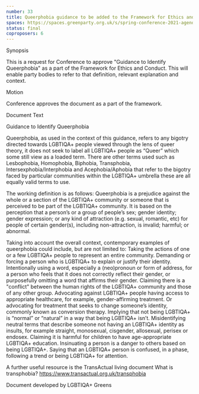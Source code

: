 ```yaml
---
number: 33
title: Queerphobia guidance to be added to the Framework for Ethics and Conduct
spaces: https://spaces.greenparty.org.uk/s/spring-conference-2021-agenda-forum2/?contentId=78491
status: final
coproposers: 6
---
```

Synopsis


This is a request for Conference to approve "Guidance to Identify Queerphobia" as a part of the Framework for Ethics and Conduct. This will enable party bodies to refer to that definition, relevant explanation and context.


Motion


Conference approves the document as a part of the framework.


Document Text


Guidance to Identify Queerphobia


Queerphobia, as used in the context of this guidance, refers to any bigotry directed towards LGBTIQA+ people viewed through the lens of queer theory, it does not seek to label all LGBTIQA+ people as “Queer” which some still view as a loaded term. There are other terms used such as Lesbophobia, Homophobia, Biphobia, Transphobia, Intersexphobia/Interphobia and Acephobia/Aphobia that refer to the bigotry faced by particular communities within the LGBTIQA+ umbrella these are all equally valid terms to use.


The working definition is as follows:
Queerphobia is a prejudice against the whole or a section of the LGBTIQA+ community or someone that is perceived to be part of the LGBTIQA+ community. It is based on the perception that a person’s or a group of people’s sex; gender identity; gender expression; or any kind of attraction (e.g. sexual, romantic, etc) for people of certain gender(s), including non-attraction, is invalid; harmful; or abnormal.


Taking into account the overall context, contemporary examples of queerphobia could include, but are not limited to:
Taking the actions of one or a few LGBTIQA+ people to represent an entire community.
Demanding or forcing a person who is LGBTIQA+ to explain or justify their identity.
Intentionally using a word, especially a (neo)pronoun or form of address, for a person who feels that it does not correctly reflect their gender, or purposefully omitting a word that affirms their gender.
Claiming there is a "conflict" between the human rights of the LGBTIQA+ community and those of any other group.
Advocating against LGBTIQA+ people having access to appropriate healthcare, for example, gender-affirming treatment. Or advocating for treatment that seeks to change someone’s identity, commonly known as conversion therapy.
Implying that not being LGBTIQA+ is “normal” or “natural” in a way that being LGBTIQA+ isn’t.
Misidentifying neutral terms that describe someone not having an LGBTIQA+ identity as insults, for example straight, monosexual, cisgender, allosexual, perisex or endosex.
Claiming it is harmful for children to have age-appropriate LGBTIQA+ education.
Insinuating a person is a danger to others based on being LGBTIQA+.
Saying that an LGBTIQA+ person is confused, in a phase, following a trend or being LGBTIQA+ for attention.


A further useful resource is the TransActual living document What is transphobia?
https://www.transactual.org.uk/transphobia


Document developed by LGBTIQA+ Greens
